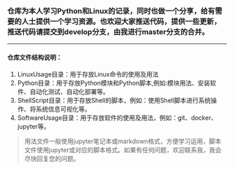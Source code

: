 ### 仓库为本人学习Python和Linux的记录，同时也做一个分享，给有需要的人士提供一个学习资源。也欢迎大家推送代码，提供一些更新，推送代码请提交到develop分支，由我进行master分支的合并。
---
#### 仓库文件结构说明：
1. LinuxUsage目录：用于存放Linux命令的使用及用法
2. Python目录：用于存放Python模块和Python脚本,例如:模块用法、安装软件、自动化测试、自动化部署等。
3. ShellScript目录：用于存放Shell的脚本，例如：使用Shell脚本进行系统操作、将系统信息可视化等。
4. SoftwareUsage目录：用于存放软件的使用及用法，例如：git、docker、jupyter等。
> 用法文件一般使用jupyter笔记本或markdown格式，方便学习运用，脚本文件使用jupyter或对应的脚本格式。如果有任何问题，欢迎联系我，我会尽快回复您的问题。